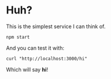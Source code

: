 # Huh?
This is the simplest service I can think of.

```
npm start
```

And you can test it with:

```
curl "http://localhost:3000/hi"
```

Which will say **hi**!
